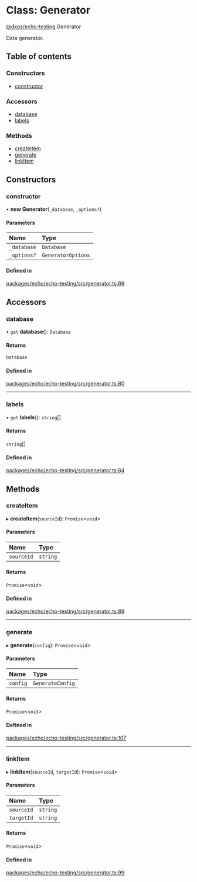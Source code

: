 # Class: Generator

[@dxos/echo-testing](../modules/dxos_echo_testing.md).Generator

Data generator.

## Table of contents

### Constructors

- [constructor](dxos_echo_testing.Generator.md#constructor)

### Accessors

- [database](dxos_echo_testing.Generator.md#database)
- [labels](dxos_echo_testing.Generator.md#labels)

### Methods

- [createItem](dxos_echo_testing.Generator.md#createitem)
- [generate](dxos_echo_testing.Generator.md#generate)
- [linkItem](dxos_echo_testing.Generator.md#linkitem)

## Constructors

### constructor

• **new Generator**(`_database`, `_options?`)

#### Parameters

| Name | Type |
| :------ | :------ |
| `_database` | `Database` |
| `_options?` | `GeneratorOptions` |

#### Defined in

[packages/echo/echo-testing/src/generator.ts:69](https://github.com/dxos/dxos/blob/e3b936721/packages/echo/echo-testing/src/generator.ts#L69)

## Accessors

### database

• `get` **database**(): `Database`

#### Returns

`Database`

#### Defined in

[packages/echo/echo-testing/src/generator.ts:80](https://github.com/dxos/dxos/blob/e3b936721/packages/echo/echo-testing/src/generator.ts#L80)

___

### labels

• `get` **labels**(): `string`[]

#### Returns

`string`[]

#### Defined in

[packages/echo/echo-testing/src/generator.ts:84](https://github.com/dxos/dxos/blob/e3b936721/packages/echo/echo-testing/src/generator.ts#L84)

## Methods

### createItem

▸ **createItem**(`sourceId`): `Promise`<`void`\>

#### Parameters

| Name | Type |
| :------ | :------ |
| `sourceId` | `string` |

#### Returns

`Promise`<`void`\>

#### Defined in

[packages/echo/echo-testing/src/generator.ts:89](https://github.com/dxos/dxos/blob/e3b936721/packages/echo/echo-testing/src/generator.ts#L89)

___

### generate

▸ **generate**(`config`): `Promise`<`void`\>

#### Parameters

| Name | Type |
| :------ | :------ |
| `config` | `GenerateConfig` |

#### Returns

`Promise`<`void`\>

#### Defined in

[packages/echo/echo-testing/src/generator.ts:107](https://github.com/dxos/dxos/blob/e3b936721/packages/echo/echo-testing/src/generator.ts#L107)

___

### linkItem

▸ **linkItem**(`sourceId`, `targetId`): `Promise`<`void`\>

#### Parameters

| Name | Type |
| :------ | :------ |
| `sourceId` | `string` |
| `targetId` | `string` |

#### Returns

`Promise`<`void`\>

#### Defined in

[packages/echo/echo-testing/src/generator.ts:99](https://github.com/dxos/dxos/blob/e3b936721/packages/echo/echo-testing/src/generator.ts#L99)

